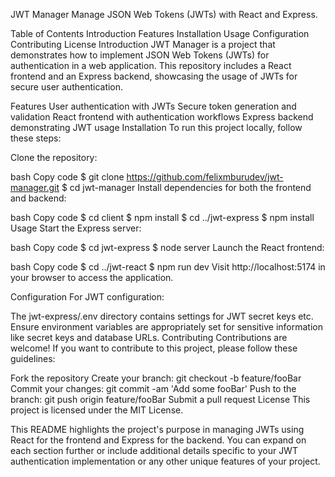 JWT Manager
Manage JSON Web Tokens (JWTs) with React and Express.

Table of Contents
Introduction
Features
Installation
Usage
Configuration
Contributing
License
Introduction
JWT Manager is a project that demonstrates how to implement JSON Web Tokens (JWTs) for authentication in a web application. This repository includes a React frontend and an Express backend, showcasing the usage of JWTs for secure user authentication.

Features
User authentication with JWTs
Secure token generation and validation
React frontend with authentication workflows
Express backend demonstrating JWT usage
Installation
To run this project locally, follow these steps:

Clone the repository:

bash
Copy code
$ git clone https://github.com/felixmburudev/jwt-manager.git
$ cd jwt-manager
Install dependencies for both the frontend and backend:

bash
Copy code
$ cd client
$ npm install
$ cd ../jwt-express
$ npm install
Usage
Start the Express server:

bash
Copy code
$ cd jwt-express
$ node server
Launch the React frontend:

bash
Copy code
$ cd ../jwt-react
$ npm run dev
Visit http://localhost:5174 in your browser to access the application.

Configuration
For JWT configuration:

The jwt-express/.env directory contains settings for JWT secret keys etc.
Ensure environment variables are appropriately set for sensitive information like secret keys and database URLs.
Contributing
Contributions are welcome! If you want to contribute to this project, please follow these guidelines:

Fork the repository
Create your branch: git checkout -b feature/fooBar
Commit your changes: git commit -am 'Add some fooBar'
Push to the branch: git push origin feature/fooBar
Submit a pull request
License
This project is licensed under the MIT License.

This README highlights the project's purpose in managing JWTs using React for the frontend and Express for the backend. You can expand on each section further or include additional details specific to your JWT authentication implementation or any other unique features of your project.





